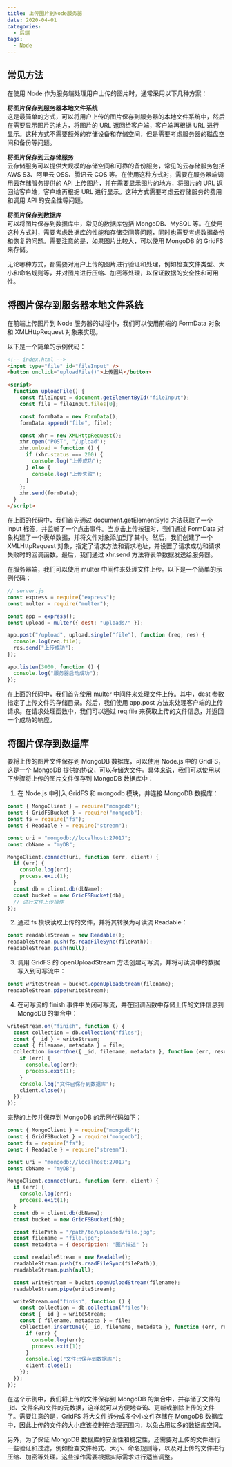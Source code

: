 ```yaml
---
title: 上传图片到Node服务器
date: 2020-04-01
categories:
  - 后端
tags:
  - Node
---
```


## 常见方法

在使用 Node 作为服务端处理用户上传的图片时，通常采用以下几种方案：

**将图片保存到服务器本地文件系统**  
这是最简单的方式，可以将用户上传的图片保存到服务器的本地文件系统中，然后在需要显示图片的地方，将图片的 URL 返回给客户端，客户端再根据 URL 进行显示。这种方式不需要额外的存储设备和存储空间，但是需要考虑服务器的磁盘空间和备份等问题。

**将图片保存到云存储服务**  
云存储服务可以提供大规模的存储空间和可靠的备份服务，常见的云存储服务包括 AWS S3、阿里云 OSS、腾讯云 COS 等。在使用这种方式时，需要在服务器端调用云存储服务提供的 API 上传图片，并在需要显示图片的地方，将图片的 URL 返回给客户端，客户端再根据 URL 进行显示。这种方式需要考虑云存储服务的费用和调用 API 的安全性等问题。

**将图片保存到数据库**  
可以将图片保存到数据库中，常见的数据库包括 MongoDB、MySQL 等。在使用这种方式时，需要考虑数据库的性能和存储空间等问题，同时也需要考虑数据备份和恢复的问题。需要注意的是，如果图片比较大，可以使用 MongoDB 的 GridFS 来存储。

无论哪种方式，都需要对用户上传的图片进行验证和处理，例如检查文件类型、大小和命名规则等，并对图片进行压缩、加密等处理，以保证数据的安全性和可用性。

## 将图片保存到服务器本地文件系统

在前端上传图片到 Node 服务器的过程中，我们可以使用前端的 FormData 对象和 XMLHttpRequest 对象来实现。

以下是一个简单的示例代码：

```html
<!-- index.html -->
<input type="file" id="fileInput" />
<button onclick="uploadFile()">上传图片</button>

<script>
  function uploadFile() {
    const fileInput = document.getElementById("fileInput");
    const file = fileInput.files[0];

    const formData = new FormData();
    formData.append("file", file);

    const xhr = new XMLHttpRequest();
    xhr.open("POST", "/upload");
    xhr.onload = function () {
      if (xhr.status === 200) {
        console.log("上传成功");
      } else {
        console.log("上传失败");
      }
    };
    xhr.send(formData);
  }
</script>
```

在上面的代码中，我们首先通过 document.getElementById 方法获取了一个 input 标签，并监听了一个点击事件。当点击上传按钮时，我们通过 FormData 对象构建了一个表单数据，并将文件对象添加到了其中。然后，我们创建了一个 XMLHttpRequest 对象，指定了请求方法和请求地址，并设置了请求成功和请求失败时的回调函数。最后，我们通过 xhr.send 方法将表单数据发送给服务器。

在服务器端，我们可以使用 multer 中间件来处理文件上传。以下是一个简单的示例代码：

```js
// server.js
const express = require("express");
const multer = require("multer");

const app = express();
const upload = multer({ dest: "uploads/" });

app.post("/upload", upload.single("file"), function (req, res) {
  console.log(req.file);
  res.send("上传成功");
});

app.listen(3000, function () {
  console.log("服务器启动成功");
});
```

在上面的代码中，我们首先使用 multer 中间件来处理文件上传。其中，dest 参数指定了上传文件的存储目录。然后，我们使用 app.post 方法来处理客户端的上传请求。在请求处理函数中，我们可以通过 req.file 来获取上传的文件信息，并返回一个成功的响应。

## 将图片保存到数据库

要将上传的图片文件保存到 MongoDB 数据库，可以使用 Node.js 中的 GridFS，这是一个 MongoDB 提供的协议，可以存储大文件。具体来说，我们可以使用以下步骤将上传的图片文件保存到 MongoDB 数据库中：

1. 在 Node.js 中引入 GridFS 和 mongodb 模块，并连接 MongoDB 数据库：

```js
const { MongoClient } = require("mongodb");
const { GridFSBucket } = require("mongodb");
const fs = require("fs");
const { Readable } = require("stream");

const uri = "mongodb://localhost:27017";
const dbName = "myDB";

MongoClient.connect(uri, function (err, client) {
  if (err) {
    console.log(err);
    process.exit(1);
  }
  const db = client.db(dbName);
  const bucket = new GridFSBucket(db);
  // 进行文件上传操作
});
```

2. 通过 fs 模块读取上传的文件，并将其转换为可读流 Readable：

```js
const readableStream = new Readable();
readableStream.push(fs.readFileSync(filePath));
readableStream.push(null);
```

3. 调用 GridFS 的 openUploadStream 方法创建可写流，并将可读流中的数据写入到可写流中：

```js
const writeStream = bucket.openUploadStream(filename);
readableStream.pipe(writeStream);
```

4. 在可写流的 finish 事件中关闭可写流，并在回调函数中存储上传的文件信息到 MongoDB 的集合中：

```js
writeStream.on("finish", function () {
  const collection = db.collection("files");
  const { _id } = writeStream;
  const { filename, metadata } = file;
  collection.insertOne({ _id, filename, metadata }, function (err, result) {
    if (err) {
      console.log(err);
      process.exit(1);
    }
    console.log("文件已保存到数据库");
    client.close();
  });
});
```

完整的上传并保存到 MongoDB 的示例代码如下：

```js
const { MongoClient } = require("mongodb");
const { GridFSBucket } = require("mongodb");
const fs = require("fs");
const { Readable } = require("stream");

const uri = "mongodb://localhost:27017";
const dbName = "myDB";

MongoClient.connect(uri, function (err, client) {
  if (err) {
    console.log(err);
    process.exit(1);
  }
  const db = client.db(dbName);
  const bucket = new GridFSBucket(db);

  const filePath = "/path/to/uploaded/file.jpg";
  const filename = "file.jpg";
  const metadata = { description: "图片描述" };

  const readableStream = new Readable();
  readableStream.push(fs.readFileSync(filePath));
  readableStream.push(null);

  const writeStream = bucket.openUploadStream(filename);
  readableStream.pipe(writeStream);

  writeStream.on("finish", function () {
    const collection = db.collection("files");
    const { _id } = writeStream;
    const { filename, metadata } = file;
    collection.insertOne({ _id, filename, metadata }, function (err, result) {
      if (err) {
        console.log(err);
        process.exit(1);
      }
      console.log("文件已保存到数据库");
      client.close();
    });
  });
});
```

在这个示例中，我们将上传的文件保存到 MongoDB 的集合中，并存储了文件的\_id、文件名和文件的元数据，这样就可以方便地查询、更新或删除上传的文件了。需要注意的是，GridFS 将大文件拆分成多个小文件存储在 MongoDB 数据库中，因此上传的文件的大小应该控制在合理范围内，以免占用过多的数据库空间。

另外，为了保证 MongoDB 数据库的安全性和稳定性，还需要对上传的文件进行一些验证和过滤，例如检查文件格式、大小、命名规则等，以及对上传的文件进行压缩、加密等处理。这些操作需要根据实际需求进行适当调整。
